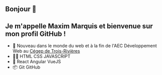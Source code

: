 ## Bonjour 👋 
## Je m'appelle Maxim Marquis et bienvenue sur mon profil GitHub !



- 🔭 Nouveau dans le monde du web et à la fin de l'AEC Développement Web au [Cégep de Trois-Rivières](https://www.cegeptr.qc.ca/)
- 👩‍💻 HTML CSS JAVASCRIPT
- 🌱 React Angular VueJS
- 📦 Git GitHub
